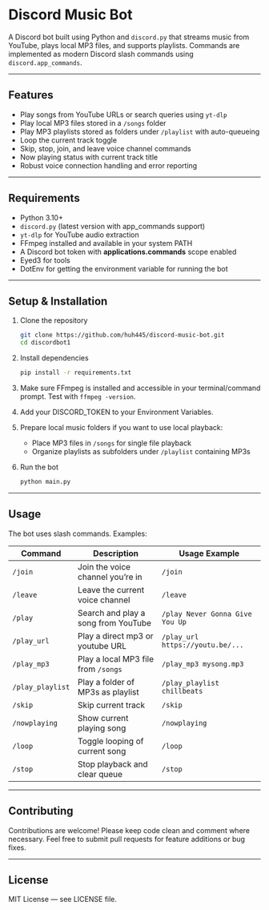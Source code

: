 # Discord Music Bot

A Discord bot built using Python and `discord.py` that streams music from YouTube, plays local MP3 files, and supports playlists. Commands are implemented as modern Discord slash commands using `discord.app_commands`.

---

## Features

- Play songs from YouTube URLs or search queries using `yt-dlp`  
- Play local MP3 files stored in a `/songs` folder  
- Play MP3 playlists stored as folders under `/playlist` with auto-queueing  
- Loop the current track toggle  
- Skip, stop, join, and leave voice channel commands  
- Now playing status with current track title  
- Robust voice connection handling and error reporting  

---

## Requirements

- Python 3.10+  
- `discord.py` (latest version with app_commands support)  
- `yt-dlp` for YouTube audio extraction  
- FFmpeg installed and available in your system PATH  
- A Discord bot token with **applications.commands** scope enabled  
- Eyed3 for tools
- DotEnv for getting the environment variable for running the bot

---

## Setup & Installation

1. Clone the repository  
   ```bash
   git clone https://github.com/huh445/discord-music-bot.git
   cd discordbot1
   ```

2. Install dependencies  
   ```bash
   pip install -r requirements.txt
   ```

3. Make sure FFmpeg is installed and accessible in your terminal/command prompt. Test with `ffmpeg -version`.

4. Add your DISCORD_TOKEN to your Environment Variables.

5. Prepare local music folders if you want to use local playback:  
   - Place MP3 files in `/songs` for single file playback  
   - Organize playlists as subfolders under `/playlist` containing MP3s  

6. Run the bot  
   ```bash
   python main.py
   ```

---

## Usage

The bot uses slash commands. Examples:

| Command         | Description                        | Usage Example                    |
|-----------------|------------------------------------|----------------------------------|
| `/join`         | Join the voice channel you’re in   | `/join`                          |
| `/leave`        | Leave the current voice channel    | `/leave`                         |
| `/play`         | Search and play a song from YouTube| `/play Never Gonna Give You Up`  |
| `/play_url`     | Play a direct mp3 or youtube URL   | `/play_url https://youtu.be/...` |
| `/play_mp3`     | Play a local MP3 file from `/songs`| `/play_mp3 mysong.mp3`           |
| `/play_playlist`| Play a folder of MP3s as playlist  | `/play_playlist chillbeats`      |
| `/skip`         | Skip current track                 | `/skip`                          |
| `/nowplaying`   | Show current playing song          | `/nowplaying`                    |
| `/loop`         | Toggle looping of current song     | `/loop`                          |
| `/stop`         | Stop playback and clear queue      | `/stop`                          |

---

## Contributing

Contributions are welcome! Please keep code clean and comment where necessary. Feel free to submit pull requests for feature additions or bug fixes.

---

## License

MIT License — see LICENSE file.
